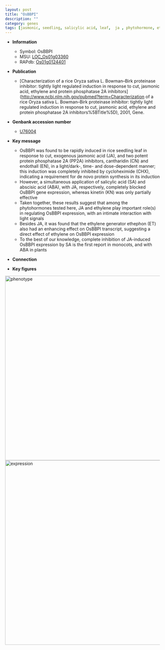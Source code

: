 ```yaml
---
layout: post
title: "OsBBPI"
description: ""
category: genes
tags: [jasmonic, seedling, salicylic acid, leaf,  ja , phytohormone, ethylene,  ABA , jasmonic acid,  sa ]
---
```


* **Information**  
    + Symbol: OsBBPI  
    + MSU: [LOC_Os01g03360](http://rice.plantbiology.msu.edu/cgi-bin/ORF_infopage.cgi?orf=LOC_Os01g03360)  
    + RAPdb: [Os01g0124401](http://rapdb.dna.affrc.go.jp/viewer/gbrowse_details/irgsp1?name=Os01g0124401)  

* **Publication**  
    + [Characterization of a rice Oryza sativa L. Bowman–Birk proteinase inhibitor: tightly light regulated induction in response to cut, jasmonic acid, ethylene and protein phosphatase 2A inhibitors](http://www.ncbi.nlm.nih.gov/pubmed?term=Characterization of a rice Oryza sativa L. Bowman–Birk proteinase inhibitor: tightly light regulated induction in response to cut, jasmonic acid, ethylene and protein phosphatase 2A inhibitors%5BTitle%5D), 2001, Gene.

* **Genbank accession number**  
    + [U76004](http://www.ncbi.nlm.nih.gov/nuccore/U76004)

* **Key message**  
    + OsBBPI was found to be rapidly induced in rice seedling leaf in response to cut, exogenous jasmonic acid (JA), and two potent protein phosphatase 2A (PP2A) inhibitors, cantharidin (CN) and endothall (EN), in a light/dark-, time- and dose-dependent manner; this induction was completely inhibited by cycloheximide (CHX), indicating a requirement for de novo protein synthesis in its induction
    + However, a simultaneous application of salicylic acid (SA) and abscisic acid (ABA), with JA, respectively, completely blocked OsBBPI gene expression, whereas kinetin (KN) was only partially effective
    + Taken together, these results suggest that among the phytohormones tested here, JA and ethylene play important role(s) in regulating OsBBPI expression, with an intimate interaction with light signals
    + Besides JA, it was found that the ethylene generator ethephon (ET) also had an enhancing effect on OsBBPI transcript, suggesting a direct effect of ethylene on OsBBPI expression
    + To the best of our knowledge, complete inhibition of JA-induced OsBBPI expression by SA is the first report in monocots, and with ABA in plants

* **Connection**  

* **Key figures**  
<img src="https://funricegenes.github.io/images/OsBBPI.pheno.png" alt="phenotype"  style="width: 600px;"/>

<img src="https://funricegenes.github.io/images/OsBBPI.exp.png" alt="expression"  style="width: 600px;"/>



